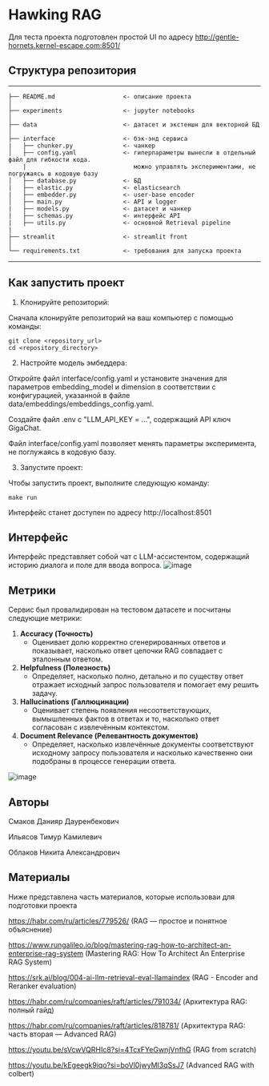 # Hawking RAG

Для теста проекта подготовлен простой UI по адресу http://gentle-hornets.kernel-escape.com:8501/

## Структура репозитория
------------

    ├── README.md                   <- описание проекта
    │
    ├── experiments                 <- jupyter notebooks
    │
    ├── data                        <- датасет и экстеншн для векторной БД
    │
    ├── interface                   <- бэк-энд сервиса
    |   ├── chunker.py              <- чанкер
    │   ├── config.yaml             <- гиперпараметры вынесли в отдельный файл для гибкости кода.
        |                              можно управлять экспериментами, не погружаясь в кодовую базу 
    │   ├── database.py             <- БД 
    |   ├── elastic.py              <- elasticsearch
    |   ├── embedder.py             <- user-base encoder
    │   ├── main.py                 <- API и logger 
    |   ├── models.py               <- датасет и чанкер
    |   ├── schemas.py              <- интерфейс API
    |   ├── utils.py                <- основной Retrieval pipeline
    |
    ├── streamlit                   <- streamlit front
    │
    └── requirements.txt            <- требования для запуска проекта

--------

## Как запустить проект 

1. Клонируйте репозиторий:

Сначала клонируйте репозиторий на ваш компьютер с помощью команды:

    git clone <repository_url>
    cd <repository_directory>

2. Настройте модель эмбеддера:

Откройте файл interface/config.yaml и установите значения для параметров embedding_model и dimension в соответствии с конфигурацией, указанной в файле data/embeddings/embeddings_config.yaml.

Создайте файл .env с "LLM_API_KEY = ...", содержащий API ключ GigaChat.

Файл interface/config.yaml позволяет менять параметры эксперимента, не поглужаясь в кодовую базу. 

 
3. Запустите проект:

Чтобы запустить проект, выполните следующую команду:

    make run

Интерфейс станет доступен по адресу http://localhost:8501

## Интерфейс
Интерфейс представляет собой чат с LLM-ассистентом, содержащий историю диалога и поле для ввода вопроса.
![image](https://github.com/user-attachments/assets/31676a11-69de-44ee-bd6e-f48817b98c0a)

## Метрики
Сервис был провалидирован на тестовом датасете и посчитаны следующие метрики:
1. **Accuracy (Точность)**  
   - Оценивает долю корректно сгенерированных ответов и показывает, насколько ответ цепочки RAG совпадает с эталонным ответом.  
2. **Helpfulness (Полезность)**  
   - Определяет, насколько полно, детально и по существу ответ отражает исходный запрос пользователя и помогает ему решить задачу.  
3. **Hallucinations (Галлюцинации)**  
   - Оценивает степень появления несоответствующих, вымышленных фактов в ответах и то, насколько ответ согласован с извлечённым контекстом. 
4. **Document Relevance (Релевантность документов)**  
   - Определяет, насколько извлечённые документы соответствуют исходному запросу пользователя и насколько качественно они подобраны в процессе генерации ответа.  

![image](https://github.com/user-attachments/assets/445e3dd5-cc69-4ce2-a82b-75263de86528)


## Авторы
Смаков Данияр Дауренбекович

Ильясов Тимур Камилевич

Облаков Никита Александрович 

## Материалы 
Ниже представлена часть материалов, которые использоваи для подготовки проекта

https://habr.com/ru/articles/779526/ (RAG — простое и понятное объяснение)

https://www.rungalileo.io/blog/mastering-rag-how-to-architect-an-enterprise-rag-system (Mastering RAG: How To Architect An Enterprise RAG System)

https://srk.ai/blog/004-ai-llm-retrieval-eval-llamaindex (RAG - Encoder and Reranker evaluation)

https://habr.com/ru/companies/raft/articles/791034/ (Архитектура RAG: полный гайд)

https://habr.com/ru/companies/raft/articles/818781/ (Архитектура RAG: часть вторая — Advanced RAG)

https://youtu.be/sVcwVQRHIc8?si=4TcxFYeGwnjVnfhG (RAG from scratch)

https://youtu.be/kEgeegk9iqo?si=boVl0jwyMI3qSsJ7 (Advanced RAG with colbert)
